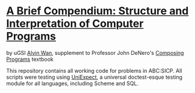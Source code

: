 # [A Brief Compendium: Structure and Interpretation of Computer Programs](http://alvinwan.com/cs61a)

by uGSI [Alvin Wan](http://alvinwan.com), supplement to Professor John DeNero's [Composing Programs](http://composingprograms.com) textbook

This repository contains all working code for problems in ABC:SICP. All scripts were testing using [UniExpect](http://github.com/alvinwan/UniExpect), a universal doctest-esque testing module for all languages, including Scheme and SQL.
